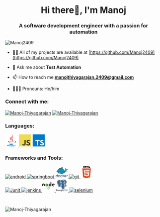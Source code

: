 
<h1 align="center">Hi there👋, I'm Manoj</h1>  
<h3 align="center">A software development engineer with a passion for automation</h3>  
  
<p align="left"> <img src="https://komarev.com/ghpvc/?username=Manoj2409&label=Profile%20views&color=0e75b6&style=flat" alt="Manoj2409"/> </p>  
  
- 👨‍💻 All of my projects are available at [https://github.com/Manoj2409](https://github.com/Manoj2409)  
  
- 💬 Ask me about **Test Automation**  
  
- 📫 How to reach me **manojthiyagarajan.2409@gmail.com**  
-   👨🏽‍💻 Pronouns: He/him
  
  
<h3 align="left">Connect with me:</h3>  
<p align="left">  
<a href="https://x.com/manojt2409" target="blank"><img align="center" src="https://raw.githubusercontent.com/rahuldkjain/github-profile-readme-generator/master/src/images/icons/Social/twitter.svg" alt="Manoj-Thiyagarajan" height="30" width="40" /></a>  
<a href="https://www.linkedin.com/in/manoj-thiyagarajan-69229724b/" target="blank"><img align="center" src="https://upload.wikimedia.org/wikipedia/commons/c/ca/LinkedIn_logo_initials.png" alt="Manoj-Thiyagarajan" height="30" width="40" /></a>  
</p>  
  
  
<h3 align="left">Languages:</h3>  
<p align="left"> <a href="https://www.java.com" target="_blank"> <img src="https://raw.githubusercontent.com/devicons/devicon/master/icons/java/java-original.svg" alt="java" width="40" height="40"/> </a> <a href="https://developer.mozilla.org/en-US/docs/Web/JavaScript" target="_blank"> <img src="https://raw.githubusercontent.com/devicons/devicon/master/icons/javascript/javascript-original.svg" alt="javascript" width="40" height="40"/> </a> <a href="https://www.typescriptlang.org/" target="_blank"> <img src="https://raw.githubusercontent.com/devicons/devicon/master/icons/typescript/typescript-original.svg" alt="typescript" width="40" height="40"/> </a> </p>

<h3 align="left">Frameworks and Tools:</h3>  
<p align="left"> 
<a href="https://appium.io/docs/en/latest/" target="_blank"> <img src="https://www.keytorc.com/wp-content/uploads/2014/08/appium.png" alt="android" width="40" height="40"/> </a> <a href="https://spring.io" target="_blank"> <img src="https://pbs.twimg.com/profile_images/1235868806079057921/fTL08u_H_400x400.png" alt="springboot" width="40" height="40"/> </a> <a href="https://www.docker.com/" target="_blank"> <img src="https://raw.githubusercontent.com/devicons/devicon/master/icons/docker/docker-original-wordmark.svg" alt="docker" width="40" height="40"/> </a> 
<a href="https://git-scm.com/" target="_blank"> <img src="https://www.vectorlogo.zone/logos/git-scm/git-scm-icon.svg" alt="git" width="40" height="40"/> </a> <a href="https://www.w3.org/html/" target="_blank"> <img src="https://raw.githubusercontent.com/devicons/devicon/master/icons/html5/html5-original-wordmark.svg" alt="html5" width="40" height="40"/> </a> 
  <br>
  <a href="//https://junit.org/junit5/" target="_blank"> <img src="https://junit.org/junit5/assets/img/junit5-logo.png" alt="Junit" width="40" height="40"/> </a> <a href="https://www.jenkins.io" target="_blank"> <img src="https://www.vectorlogo.zone/logos/jenkins/jenkins-icon.svg" alt="jenkins" width="40" height="40"/> </a> <a href="https://nodejs.org" target="_blank"> <img src="https://raw.githubusercontent.com/devicons/devicon/master/icons/nodejs/nodejs-original-wordmark.svg" alt="nodejs" width="40" height="40"/> </a> <a href="https://www.postgresql.org" target="_blank"> <img src="https://raw.githubusercontent.com/devicons/devicon/master/icons/postgresql/postgresql-original-wordmark.svg" alt="postgresql" width="40" height="40"/> </a>
<a href="https://www.selenium.dev" target="_blank"> <img src="https://raw.githubusercontent.com/detain/svg-logos/780f25886640cef088af994181646db2f6b1a3f8/svg/selenium-logo.svg" alt="selenium" width="40" height="40"/> </a> </p>
  <br>
<p><img align="left" src=
     "https://github-readme-stats.vercel.app/api/top-langs?username=Manoj2409&show_icons=true&locale=en&layout=compact"
     alt="Manoj-Thiyagarajan" /></p>  


